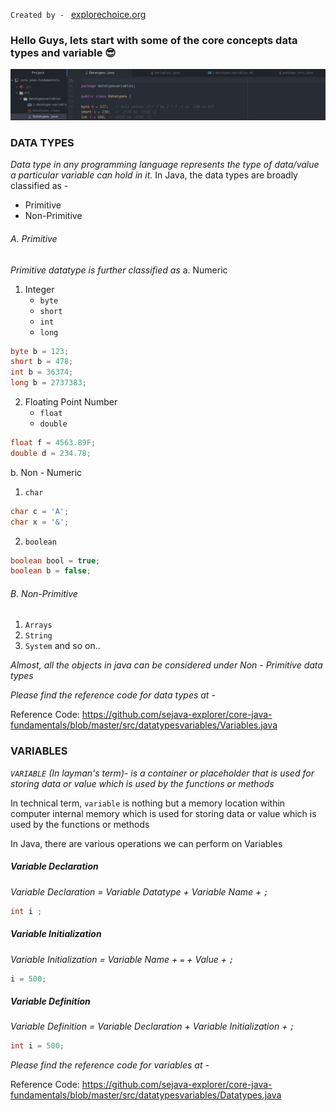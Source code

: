 `Created by - ` [explorechoice.org]( https:www.explorechoice.org )

<!-- ### [Emojies](https://github.com/markdown-it/markdown-it-emoji) -->
<!--
> Classic markup: :wink: :crush: :cry: :tear: :laughing: :yum:
>
> Shortcuts (emoticons): :-) :-( 8-) ;) -->

### Hello Guys, lets start with some of the core concepts data types and variable :sunglasses: ###
![code-sample](https://github.com/sejava-explorer/core-java-fundamentals/blob/master/images/githubdatatype.png)
### DATA TYPES ###

_Data type in any programming language represents the type of data/value a particular variable can hold in it._
In Java, the data types are broadly classified as -
-  Primitive
-  Non-Primitive

###### A. Primitive ######
_Primitive datatype is further classified as_
a. Numeric
  1. Integer
        - `byte`
        - `short`
        - `int`
        - `long`

```java
byte b = 123;
short b = 478;
int b = 36374;
long b = 2737383;
```
  2. Floating Point Number
        - `float`
        - `double`

```java
float f = 4563.89F;
double d = 234.78;
```
b. Non - Numeric
  1. `char`
  ```java
  char c = 'A';
  char x = '&';
  ```
  2. `boolean`
  ```java
  boolean bool = true;
  boolean b = false;
  ```

###### B. Non-Primitive ######
1. `Arrays`
2. `String`
3. `System` and so on..

_Almost, all the objects in java can be considered under Non - Primitive data types_

_Please find the reference code for data types at -_

Reference Code: https://github.com/sejava-explorer/core-java-fundamentals/blob/master/src/datatypesvariables/Variables.java


### VARIABLES ###

_`VARIABLE` (In layman's term)- is a container or placeholder that is used for storing data or value which is used by the functions or methods_

In technical term, `variable` is nothing but a memory location within computer internal memory which is used for storing data or value which is used by the functions or methods

In Java, there are various operations we can perform on Variables

##### Variable Declaration #####

  *Variable Declaration =  Variable Datatype + Variable Name + `;`*

  ```java
  int i ;
  ```

##### Variable Initialization #####

  *Variable Initialization =  Variable Name + `=` + Value + `;`*

  ```java
  i = 500;
  ```

##### Variable Definition #####

  *Variable Definition =  Variable Declaration + Variable Initialization + `;`*

  ```java
  int i = 500;
  ```

_Please find the reference code for variables at -_

Reference Code: https://github.com/sejava-explorer/core-java-fundamentals/blob/master/src/datatypesvariables/Datatypes.java
